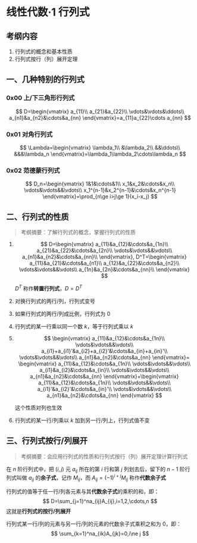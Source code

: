 # 线性代数·1 行列式

## 考纲内容

1. 行列式的概念和基本性质
2. 行列式按行（列）展开定理

## 一、几种特别的行列式

### 0x00 上/下三角形行列式

$$
D=\begin{vmatrix}
a_{11}\\
a_{21}&a_{22}\\
\vdots&\vdots&\ddots\\
a_{n1}&a_{n2}&\cdots&a_{nn}
\end{vmatrix}=a_{11}a_{22}\cdots a_{nn}
$$

### 0x01 对角行列式

$$
\Lambda=\begin{vmatrix}
\lambda_1\\
&\lambda_2\\
&&\ddots\\
&&&\lambda_n
\end{vmatrix}=\lambda_1\lambda_2\cdots\lambda_n
$$

### 0x02 范德蒙行列式

$$
D_n=\begin{vmatrix}
1&1&\cdots&1\\
x_1&x_2&\cdots&x_n\\
\vdots&\vdots&&\vdots\\
x_1^{n-1}&x_2^{n-1}&\cdots&x_n^{n-1}
\end{vmatrix}=\prod_{n\ge i>j\ge 1}(x_i-x_j)
$$

## 二、行列式的性质

> 考纲摘要：了解行列式的概念，掌握行列式的性质

1. $$
   D=\begin{vmatrix}
   a_{11}&a_{12}&\cdots&a_{1n}\\
   a_{21}&a_{22}&\cdots&a_{2n}\\
   \vdots&\vdots&&\vdots\\
   a_{n1}&a_{n2}&\cdots&a_{nn}\\
   \end{vmatrix},
   D^T=\begin{vmatrix}
   a_{11}&a_{21}&\cdots&a_{n1}\\
   a_{12}&a_{22}&\cdots&a_{n2}\\
   \vdots&\vdots&&\vdots\\
   a_{1n}&a_{2n}&\cdots&a_{nn}\\
   \end{vmatrix}
   $$

   $D^T$ 称作**转置行列式**，$D=D^T$

2. 对换行列式的两行/列，行列式变号

3. 如果行列式的两行/列成比例，行列式为 0

4. 行列式的某一行乘以同一个数 $k$，等于行列式乘以 $k$

5. $$
   \begin{vmatrix}
   a_{11}&a_{12}&\cdots&a_{1n}\\
   \vdots&\vdots&&\vdots\\
   a_{i1}+a_{i1}'&a_{i2}+a_{i2}'&\cdots&a_{in}+a_{in}'\\
   \vdots&\vdots&&\vdots\\
   a_{n1}&a_{n2}&\cdots&a_{nn}
   \end{vmatrix}=
   \begin{vmatrix}
   a_{11}&a_{12}&\cdots&a_{1n}\\
   \vdots&\vdots&&\vdots\\
   a_{i1}&a_{i2}&\cdots&a_{in}\\
   \vdots&\vdots&&\vdots\\
   a_{n1}&a_{n2}&\cdots&a_{nn}
   \end{vmatrix}+\begin{vmatrix}
   a_{11}&a_{12}&\cdots&a_{1n}\\
   \vdots&\vdots&&\vdots\\
   a_{i1}'&a_{i2}'&\cdots&a_{in}'\\
   \vdots&\vdots&&\vdots\\
   a_{n1}&a_{n2}&\cdots&a_{nn}
   \end{vmatrix}
   $$

   这个性质对列也生效

6. 行列式的某一行/列乘以 $k$ 加到另一行/列上，行列式值不变



## 三、行列式按行/列展开

> 考纲摘要：会应用行列式的性质和行列式按行（列）展开定理计算行列式

在 $n$ 阶行列式中，把 $(i,j)$ 元 $a_{ij}$ 所在的第 $i$ 行和第 $j$ 列划去后，留下的 $n-1$ 阶行列式叫做 $a_{ij}$ 的**余子式**，记作 $M_{ij}$，而 $A_{ij}=(-1)^{i+j}M_{ij}$ 称作**代数余子式**

行列式的值等于任一行/列各元素与其**代数余子式**的乘积的和，即：
$$
D=\sum_{j=1}^na_{ij}A_{ij},i=1,2,\cdots,n
$$
这就是**行列式的按行/列展开**

行列式某一行/列的元素与另一行/列的元素的代数余子式乘积之和为 0，即：
$$
\sum_{k=1}^na_{ik}A_{jk}=0,i\ne j
$$
